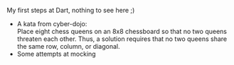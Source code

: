 My first steps at Dart, nothing to see here ;)

- A kata from cyber-dojo:  
Place eight chess queens on an 8x8 chessboard so that no two queens threaten each other. 
Thus, a solution requires that no two queens share the same row, column, or diagonal.
- Some attempts at mocking

